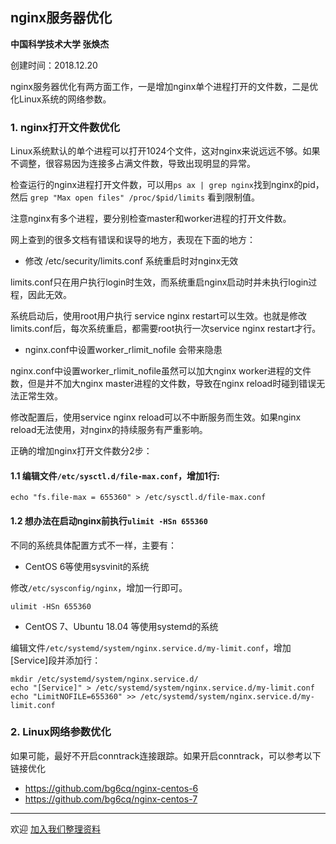 ## nginx服务器优化

**中国科学技术大学 张焕杰**

创建时间：2018.12.20

nginx服务器优化有两方面工作，一是增加nginx单个进程打开的文件数，二是优化Linux系统的网络参数。


### 1. nginx打开文件数优化

Linux系统默认的单个进程可以打开1024个文件，这对nginx来说远远不够。如果不调整，很容易因为连接多占满文件数，导致出现明显的异常。

检查运行的nginx进程打开文件数，可以用`ps ax | grep nginx`找到nginx的pid，然后 `grep "Max open files" /proc/$pid/limits` 看到限制值。

注意nginx有多个进程，要分别检查master和worker进程的打开文件数。

网上查到的很多文档有错误和误导的地方，表现在下面的地方：

* 修改 /etc/security/limits.conf 系统重启时对nginx无效

limits.conf只在用户执行login时生效，而系统重启nginx启动时并未执行login过程，因此无效。

系统启动后，使用root用户执行 service nginx restart可以生效。也就是修改limits.conf后，每次系统重启，都需要root执行一次service nginx restart才行。

* nginx.conf中设置worker_rlimit_nofile 会带来隐患

nginx.conf中设置worker_rlimit_nofile虽然可以加大nginx worker进程的文件数，但是并不加大nginx master进程的文件数，导致在nginx reload时碰到错误无法正常生效。

修改配置后，使用service nginx reload可以不中断服务而生效。如果nginx reload无法使用，对nginx的持续服务有严重影响。

正确的增加nginx打开文件数分2步：

#### 1.1 编辑文件`/etc/sysctl.d/file-max.conf`，增加1行:
```
echo "fs.file-max = 655360" > /etc/sysctl.d/file-max.conf
```

#### 1.2 想办法在启动nginx前执行`ulimit -HSn 655360`

不同的系统具体配置方式不一样，主要有：

* CentOS 6等使用sysvinit的系统

修改`/etc/sysconfig/nginx`，增加一行即可。
```
ulimit -HSn 655360
```

* CentOS 7、Ubuntu 18.04 等使用systemd的系统

编辑文件`/etc/systemd/system/nginx.service.d/my-limit.conf`，增加[Service]段并添加行：
```
mkdir /etc/systemd/system/nginx.service.d/
echo "[Service]" > /etc/systemd/system/nginx.service.d/my-limit.conf
echo "LimitNOFILE=655360" >> /etc/systemd/system/nginx.service.d/my-limit.conf
```

### 2. Linux网络参数优化

如果可能，最好不开启conntrack连接跟踪。如果开启conntrack，可以参考以下链接优化

* https://github.com/bg6cq/nginx-centos-6
* https://github.com/bg6cq/nginx-centos-7


***
欢迎 [加入我们整理资料](https://github.com/bg6cq/ITTS)
